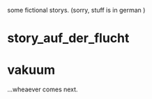some fictional storys.
(sorry, stuff is in german )

# story_auf_der_flucht

# vakuum


...wheaever comes next.
